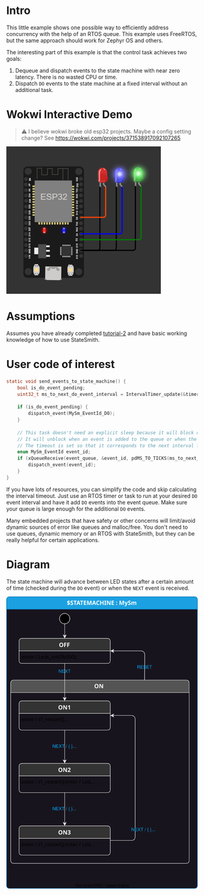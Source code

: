 # Intro
This little example shows one possible way to efficiently address concurrency with the help of an RTOS queue.
This example uses FreeRTOS, but the same approach should work for Zephyr OS and others.

The interesting part of this example is that the control task achieves two goals:
1. Dequeue and dispatch events to the state machine with near zero latency. There is no wasted CPU or time.
2. Dispatch `DO` events to the state machine at a fixed interval without an additional task.

# Wokwi Interactive Demo
> ⚠️ I believe wokwi broke old esp32 projects. Maybe a config setting change?
See https://wokwi.com/projects/371538917092107265

![](docs/wokwi.png)

# Assumptions
Assumes you have already completed [tutorial-2](https://github.com/StateSmith/tutorial-2) and have basic working knowledge of how to use StateSmith.

# User code of interest
```c
static void send_events_to_state_machine() {
    bool is_do_event_pending;
    uint32_t ms_to_next_do_event_interval = IntervalTimer_update(&timer, &is_do_event_pending, get_ms_since_boot());

    if (is_do_event_pending) {
        dispatch_event(MySm_EventId_DO);
    }

    // This task doesn't need an explicit sleep because it will block on the queue receive.
    // It will unblock when an event is added to the queue or when the timeout expires.
    // The timeout is set so that it corresponds to the next interval for a DO event to be dispatched.
    enum MySm_EventId event_id;
    if (xQueueReceive(event_queue, &event_id, pdMS_TO_TICKS(ms_to_next_do_event_interval)) == pdTRUE) {
        dispatch_event(event_id);
    }
}
```

If you have lots of resources, you can simplify the code and skip calculating the interval timeout.
Just use an RTOS timer or task to run at your desired `DO` event interval and have it add `DO` events
into the event queue. Make sure your queue is large enough for the additional `DO` events.

Many embedded projects that have safety or other concerns will limit/avoid dynamic sources of error like queues and malloc/free.
You don't need to use queues, dynamic memory or an RTOS with StateSmith, but they can be really helpful for certain applications.

# Diagram
The state machine will advance between LED states after a certain amount of time (checked during the `DO` event)
or when the `NEXT` event is received.

![](./MySm.drawio.svg)
